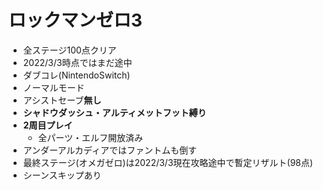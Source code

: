 # ロックマンゼロ3

- 全ステージ100点クリア
- 2022/3/3時点ではまだ途中
- ダブコレ(NintendoSwitch)
- ノーマルモード
- アシストセーブ**無し**
- **シャドウダッシュ・アルティメットフット縛り**
- **2周目プレイ**
    - 全パーツ・エルフ開放済み
- アンダーアルカディアではファントムも倒す
- 最終ステージ(オメガゼロ)は2022/3/3現在攻略途中で暫定リザルト(98点)
- シーンスキップあり
